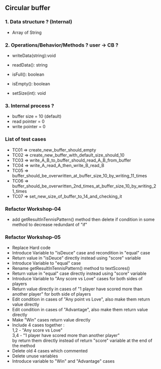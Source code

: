 ## Circular buffer

### 1. Data structure ? (Internal)
+ Array of String

### 2. Operations/Behavior/Methods ?  user -> CB ?
+ writeData(string):void
+ readData(): string
+ isFull(): boolean
+ isEmpty(): boolean

+ setSize(int): void

### 3. Internal process ?
+ buffer size = 10 (default)
+ read pointer = 0
+ write pointer = 0

### List of test cases
+ TC01 => create_new_buffer_should_empty
+ TC02 => create_new_buffer_with_default_size_should_10
+ TC03 => write_A_B_to_buffer_should_read_A_B_from_buffer
+ TC04 => write_A_read_A_then_write_B_read_B
+ TC05 => buffer_should_be_overwritten_at_buffer_size_10_by_writing_11_times
+ TC06 => buffer_should_be_overwritten_2nd_times_at_buffer_size_10_by_writing_21_times
+ TC07 => set_new_size_of_buffer_to_14_and_checking_it

### Refactor Workshop-04
+ add getResultInTennisPattern() method then delete if condition in some method to decrease redundant of "if"

### Refactor Workshop-05
+ Replace Hard code
+ Introduce Variable to "isDeuce" case and recondition in "equal" case
+ Return value in "isDeuce" directly instead using "score" variable
+ Introduce Variable to "equal" case
+ Rename getResultInTennisPattern() method to textScores()
+ Return value in "equal" case directly instead using "score" variable
+ Introduce Variable to "Any score vs Love" cases for both sides of players
+ Return value directly in cases of "1 player have scored more than another player" for both side of players
+ Edit condition in cases of "Any point vs Love", also make them return value directly
+ Edit condition in cases of "Advantage", also make them return value directly
+ Make "Win" cases return value directly
+ Include 4 cases together :    
1,2 - "Any score vs Love"   
3,4 - "1 player have scored more than another player"   
by return them directly instead of return "score" variable at the end of the method
+ Delete old 4 cases which commented
+ Delete unuse variables
+ Introduce variable to "Win" and "Advantage" cases

